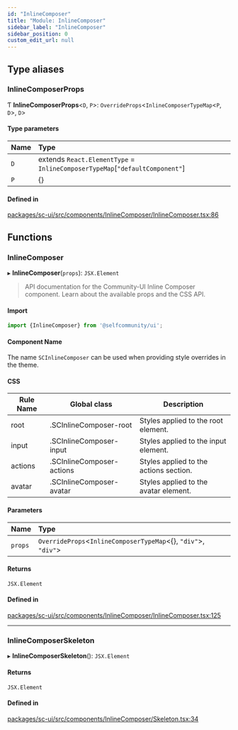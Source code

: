 ```yaml
---
id: "InlineComposer"
title: "Module: InlineComposer"
sidebar_label: "InlineComposer"
sidebar_position: 0
custom_edit_url: null
---
```


## Type aliases

### InlineComposerProps

Ƭ **InlineComposerProps**<`D`, `P`\>: `OverrideProps`<`InlineComposerTypeMap`<`P`, `D`\>, `D`\>

#### Type parameters

| Name | Type |
| :------ | :------ |
| `D` | extends `React.ElementType` = `InlineComposerTypeMap`[``"defaultComponent"``] |
| `P` | {} |

#### Defined in

[packages/sc-ui/src/components/InlineComposer/InlineComposer.tsx:86](https://github.com/selfcommunity/community-ui/blob/80e4c04/packages/sc-ui/src/components/InlineComposer/InlineComposer.tsx#L86)

## Functions

### InlineComposer

▸ **InlineComposer**(`props`): `JSX.Element`

> API documentation for the Community-UI Inline Composer component. Learn about the available props and the CSS API.

#### Import
```jsx
import {InlineComposer} from '@selfcommunity/ui';
```
#### Component Name
The name `SCInlineComposer` can be used when providing style overrides in the theme.

#### CSS

|Rule Name|Global class|Description|
|---|---|---|
|root|.SCInlineComposer-root|Styles applied to the root element.|
|input|.SCInlineComposer-input|Styles applied to the input element.|
|actions|.SCInlineComposer-actions|Styles applied to the actions section.|
|avatar|.SCInlineComposer-avatar|Styles applied to the avatar element.|

#### Parameters

| Name | Type |
| :------ | :------ |
| `props` | `OverrideProps`<`InlineComposerTypeMap`<{}, ``"div"``\>, ``"div"``\> |

#### Returns

`JSX.Element`

#### Defined in

[packages/sc-ui/src/components/InlineComposer/InlineComposer.tsx:125](https://github.com/selfcommunity/community-ui/blob/80e4c04/packages/sc-ui/src/components/InlineComposer/InlineComposer.tsx#L125)

___

### InlineComposerSkeleton

▸ **InlineComposerSkeleton**(): `JSX.Element`

#### Returns

`JSX.Element`

#### Defined in

[packages/sc-ui/src/components/InlineComposer/Skeleton.tsx:34](https://github.com/selfcommunity/community-ui/blob/80e4c04/packages/sc-ui/src/components/InlineComposer/Skeleton.tsx#L34)
